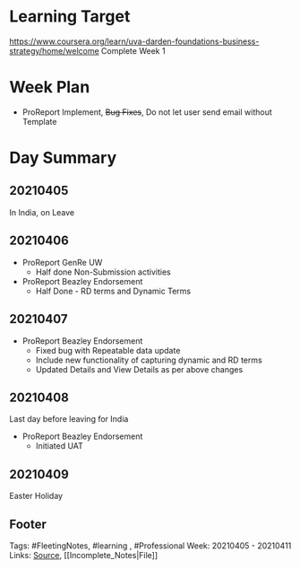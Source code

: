 # Learning Target
https://www.coursera.org/learn/uva-darden-foundations-business-strategy/home/welcome
Complete Week 1 
 
# Week Plan
- ProReport Implement, ~~Bug Fixes~~, Do not let user send email without Template


# Day Summary
## 20210405
In India, on Leave

## 20210406
- ProReport GenRe UW
	- Half done Non-Submission activities
- ProReport Beazley Endorsement
	- Half Done - RD terms and Dynamic Terms

## 20210407
- ProReport Beazley Endorsement
	- Fixed bug with Repeatable data update
	- Include new functionality of capturing dynamic and RD terms 
	- Updated Details and View Details as per above changes

## 20210408
Last day before leaving for India
- ProReport Beazley Endorsement
	- Initiated UAT

## 20210409
Easter Holiday

## Footer

Tags: #FleetingNotes, #learning , #Professional
Week: 20210405 - 20210411
Links: 
[Source](template.md), [[Incomplete_Notes|File]]

<!--
Comment -   
-->
<!--stackedit_data:
eyJoaXN0b3J5IjpbLTE0NDYyMTg3OF19
-->
